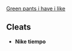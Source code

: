 
[Green pants i have i like](https://www.dickies.com/carpenter-pants/relaxed-fit-heavyweight-duck-carpenter-pants/1939RMS++32+32.html) 



## Cleats
- **Nike tiempo**